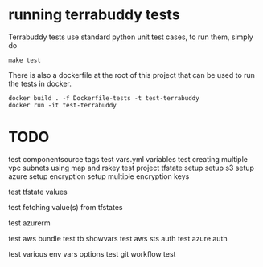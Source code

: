 # running terrabuddy tests

Terrabuddy tests use standard python unit test cases, to run them, simply do

```
make test
```

There is also a dockerfile at the root of this project that can be used to run the tests in docker.

```
docker build . -f Dockerfile-tests -t test-terrabuddy
docker run -it test-terrabuddy
```



# TODO

test componentsource tags
test vars.yml variables
test creating multiple vpc subnets using map and rskey
test project tfstate setup
    setup s3
    setup azure
    setup encryption
setup multiple encryption keys

test tfstate values

test fetching value(s) from tfstates

test azurerm

test aws bundle
test tb showvars
test aws sts auth
test azure auth

test various env vars options
test git workflow
test 